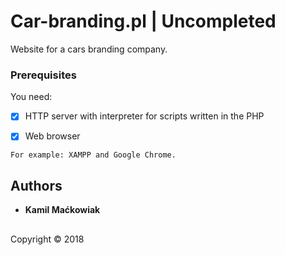 # Car-branding.pl | Uncompleted

Website for a cars branding company.


### Prerequisites

You need:
- [x] HTTP server with interpreter for scripts written in the PHP
- [x] Web browser


```
For example: XAMPP and Google Chrome.
```



## Authors

* **Kamil Maćkowiak**


## 

Copyright © 2018
